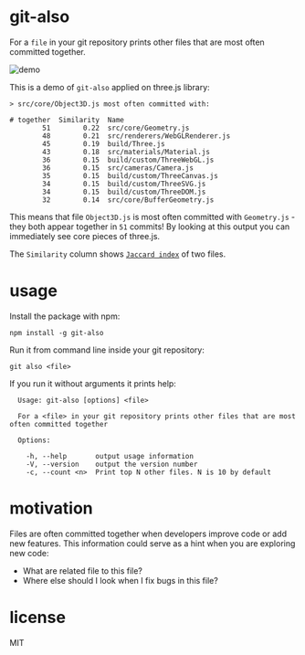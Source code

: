 # git-also

For a `file` in your git repository prints other files that are most often committed together.

![demo](https://raw.githubusercontent.com/anvaka/git-also/master/docs/demo.gif)

This is a demo of `git-also` applied on three.js library:

```
> src/core/Object3D.js most often committed with:

# together	Similarity	Name
        51	      0.22	src/core/Geometry.js
        48	      0.21	src/renderers/WebGLRenderer.js
        45	      0.19	build/Three.js
        43	      0.18	src/materials/Material.js
        36	      0.15	build/custom/ThreeWebGL.js
        36	      0.15	src/cameras/Camera.js
        35	      0.15	build/custom/ThreeCanvas.js
        34	      0.15	build/custom/ThreeSVG.js
        34	      0.15	build/custom/ThreeDOM.js
        32	      0.14	src/core/BufferGeometry.js
```

This means that file `Object3D.js` is most often committed with `Geometry.js` -
they both appear together in `51` commits! By looking at this output
you can immediately see core pieces of three.js.

The `Similarity` column shows [`Jaccard index`](https://en.wikipedia.org/wiki/Jaccard_index)
of two files.

# usage

Install the package with npm:

```
npm install -g git-also
```

Run it from command line inside your git repository:

```
git also <file>
```

If you run it without arguments it prints help:

```
  Usage: git-also [options] <file>

  For a <file> in your git repository prints other files that are most often committed together

  Options:

    -h, --help       output usage information
    -V, --version    output the version number
    -c, --count <n>  Print top N other files. N is 10 by default
```

# motivation

Files are often committed together when developers improve code or add new features.
This information could serve as a hint when you are exploring new code:

* What are related file to this file?
* Where else should I look when I fix bugs in this file?

# license

MIT
